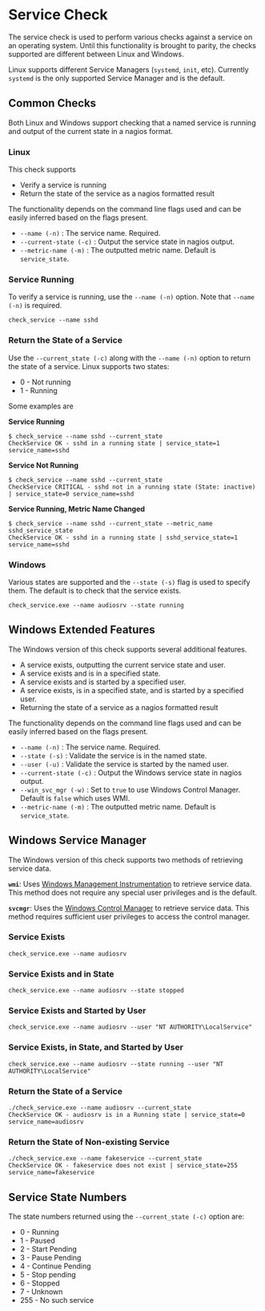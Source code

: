 # Service Check
The service check is used to perform various checks against a service on an operating system. Until this functionality is brought to parity, the checks supported are different between Linux and Windows.

Linux supports different Service Managers (`systemd`, `init`, etc). Currently `systemd` is the only supported Service Manager and is the default.

## Common Checks
Both Linux and Windows support checking that a named service is running and output of the current state in a nagios format.

### Linux
This check supports
* Verify a service is running
* Return the state of the service as a nagios formatted result

The functionality depends on the command line flags used and can be easily inferred based on the flags present.
* `--name (-n)` : The service name. Required.
* `--current-state (-c)` : Output the service state in nagios output.
* `--metric-name (-m)` : The outputted metric name. Default is `service_state`.

### Service Running
To verify a service is running, use the `--name (-n)` option. Note that `--name (-n)` is required.
```
check_service --name sshd
```

### Return the State of a Service
Use the `--current_state (-c)` along with the `--name (-n)` option to return the state of a service. Linux supports two states:
* 0 - Not running
* 1 - Running

Some examples are

**Service Running**

```
$ check_service --name sshd --current_state
CheckService OK - sshd in a running state | service_state=1 service_name=sshd
```

**Service Not Running**

```
$ check_service --name sshd --current_state
CheckService CRITICAL - sshd not in a running state (State: inactive) | service_state=0 service_name=sshd
```

**Service Running, Metric Name Changed**

```
$ check_service --name sshd --current_state --metric_name sshd_service_state
CheckService OK - sshd in a running state | sshd_service_state=1 service_name=sshd
```

### Windows
Various states are supported and the `--state (-s)` flag is used to specify them. The default is to check that the service exists.
```
check_service.exe --name audiosrv --state running
```

## Windows Extended Features
The Windows version of this check supports several additional features.
* A service exists, outputting the current service state and user.
* A service exists and is in a specified state.
* A service exists and is started by a specified user.
* A service exists, is in a specified state, and is started by a specified user.
* Returning the state of a service as a nagios formatted result

The functionality depends on the command line flags used and can be easily inferred based on the flags present.
* `--name (-n)` : The service name. Required.
* `--state (-s)` : Validate the service is in the named state.
* `--user (-u)` : Validate the service is started by the named user.
* `--current-state (-c)` : Output the Windows service state in nagios output.
* `--win_svc_mgr (-w)` : Set to `true` to use Windows Control Manager. Default is `false` which uses WMI.
* `--metric-name (-m)` : The outputted metric name. Default is `service_state`.

## Windows Service Manager
The Windows version of this check supports two methods of retrieving service data.

**`wmi`**: Uses [Windows Management Instrumentation](https://docs.microsoft.com/en-us/windows/desktop/wmisdk/wmi-start-page) to retrieve service data. This method does not require any special user privileges and is the default.

**`svcmgr`**: Uses the [Windows Control Manager](https://docs.microsoft.com/en-us/windows/desktop/services/service-control-manager) to retrieve service data. This method requires sufficient user privileges to access the control manager.

### Service Exists
```
check_service.exe --name audiosrv
```
### Service Exists and in State
```
check_service.exe --name audiosrv --state stopped
```
### Service Exists and Started by User
```
check_service.exe --name audiosrv --user "NT AUTHORITY\LocalService"
```
### Service Exists, in State, and Started by User
```
check_service.exe --name audiosrv --state running --user "NT AUTHORITY\LocalService"
```

### Return the State of a Service
```
./check_service.exe --name audiosrv --current_state
CheckService OK - audiosrv is in a Running state | service_state=0 service_name=audiosrv
```

### Return the State of Non-existing Service
```
./check_service.exe --name fakeservice --current_state
CheckService OK - fakeservice does not exist | service_state=255 service_name=fakeservice
```

## Service State Numbers
The state numbers returned using the `--current_state (-c)` option are:
* 0 - Running
* 1 - Paused
* 2 - Start Pending
* 3 - Pause Pending
* 4 - Continue Pending
* 5 - Stop pending
* 6 - Stopped
* 7 - Unknown
* 255 - No such service